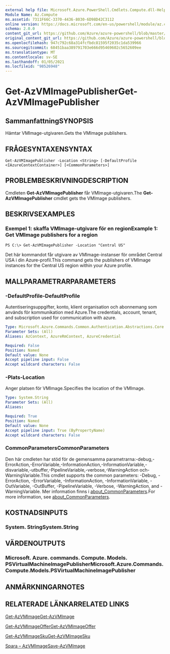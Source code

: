 ```yaml
---
external help file: Microsoft.Azure.PowerShell.Cmdlets.Compute.dll-Help.xml
Module Name: Az.Compute
ms.assetid: 7311F66C-3370-4436-8030-6D98D42C3112
online version: https://docs.microsoft.com/en-us/powershell/module/az.compute/get-azvmimagepublisher
schema: 2.0.0
content_git_url: https://github.com/Azure/azure-powershell/blob/master/src/Compute/Compute/help/Get-AzVMImagePublisher.md
original_content_git_url: https://github.com/Azure/azure-powershell/blob/master/src/Compute/Compute/help/Get-AzVMImagePublisher.md
ms.openlocfilehash: 947c792c68a314fcfbdc81595f2035c1da539966
ms.sourcegitcommit: 68451baa389791703e666d95469602c5652609ee
ms.translationtype: MT
ms.contentlocale: sv-SE
ms.lasthandoff: 01/05/2021
ms.locfileid: "98526948"
---
```

# <span data-ttu-id="b64a4-101">Get-AzVMImagePublisher</span><span class="sxs-lookup"><span data-stu-id="b64a4-101">Get-AzVMImagePublisher</span></span>

## <span data-ttu-id="b64a4-102">Sammanfattning</span><span class="sxs-lookup"><span data-stu-id="b64a4-102">SYNOPSIS</span></span>
<span data-ttu-id="b64a4-103">Hämtar VMImage-utgivaren.</span><span class="sxs-lookup"><span data-stu-id="b64a4-103">Gets the VMImage publishers.</span></span>

## <span data-ttu-id="b64a4-104">FRÅGESYNTAXEN</span><span class="sxs-lookup"><span data-stu-id="b64a4-104">SYNTAX</span></span>

```
Get-AzVMImagePublisher -Location <String> [-DefaultProfile <IAzureContextContainer>] [<CommonParameters>]
```

## <span data-ttu-id="b64a4-105">PROBLEMBESKRIVNING</span><span class="sxs-lookup"><span data-stu-id="b64a4-105">DESCRIPTION</span></span>
<span data-ttu-id="b64a4-106">Cmdleten **Get-AzVMImagePublisher** får VMImage-utgivaren.</span><span class="sxs-lookup"><span data-stu-id="b64a4-106">The **Get-AzVMImagePublisher** cmdlet gets the VMImage publishers.</span></span>

## <span data-ttu-id="b64a4-107">BESKRIVS</span><span class="sxs-lookup"><span data-stu-id="b64a4-107">EXAMPLES</span></span>

### <span data-ttu-id="b64a4-108">Exempel 1: skaffa VMImage-utgivare för en region</span><span class="sxs-lookup"><span data-stu-id="b64a4-108">Example 1: Get VMImage publishers for a region</span></span>
```
PS C:\> Get-AzVMImagePublisher -Location "Central US"
```

<span data-ttu-id="b64a4-109">Det här kommandot får utgivare av VMImage-instanser för området Central USA i din Azure-profil.</span><span class="sxs-lookup"><span data-stu-id="b64a4-109">This command gets the publishers of VMImage instances for the Central US region within your Azure profile.</span></span>

## <span data-ttu-id="b64a4-110">MALLPARAMETRAR</span><span class="sxs-lookup"><span data-stu-id="b64a4-110">PARAMETERS</span></span>

### <span data-ttu-id="b64a4-111">-DefaultProfile</span><span class="sxs-lookup"><span data-stu-id="b64a4-111">-DefaultProfile</span></span>
<span data-ttu-id="b64a4-112">Autentiseringsuppgifter, konto, klient organisation och abonnemang som används för kommunikation med Azure.</span><span class="sxs-lookup"><span data-stu-id="b64a4-112">The credentials, account, tenant, and subscription used for communication with azure.</span></span>

```yaml
Type: Microsoft.Azure.Commands.Common.Authentication.Abstractions.Core.IAzureContextContainer
Parameter Sets: (All)
Aliases: AzContext, AzureRmContext, AzureCredential

Required: False
Position: Named
Default value: None
Accept pipeline input: False
Accept wildcard characters: False
```

### <span data-ttu-id="b64a4-113">-Plats</span><span class="sxs-lookup"><span data-stu-id="b64a4-113">-Location</span></span>
<span data-ttu-id="b64a4-114">Anger platsen för VMImage.</span><span class="sxs-lookup"><span data-stu-id="b64a4-114">Specifies the location of the VMImage.</span></span>

```yaml
Type: System.String
Parameter Sets: (All)
Aliases:

Required: True
Position: Named
Default value: None
Accept pipeline input: True (ByPropertyName)
Accept wildcard characters: False
```

### <span data-ttu-id="b64a4-115">CommonParameters</span><span class="sxs-lookup"><span data-stu-id="b64a4-115">CommonParameters</span></span>
<span data-ttu-id="b64a4-116">Den här cmdleten har stöd för de gemensamma parametrarna:-debug,-ErrorAction,-ErrorVariable,-InformationAction,-InformationVariable,-disvariable,-utbuffer,-PipelineVariable,-verbose,-WarningAction och-WarningVariable.</span><span class="sxs-lookup"><span data-stu-id="b64a4-116">This cmdlet supports the common parameters: -Debug, -ErrorAction, -ErrorVariable, -InformationAction, -InformationVariable, -OutVariable, -OutBuffer, -PipelineVariable, -Verbose, -WarningAction, and -WarningVariable.</span></span> <span data-ttu-id="b64a4-117">Mer information finns i [about_CommonParameters](http://go.microsoft.com/fwlink/?LinkID=113216).</span><span class="sxs-lookup"><span data-stu-id="b64a4-117">For more information, see [about_CommonParameters](http://go.microsoft.com/fwlink/?LinkID=113216).</span></span>

## <span data-ttu-id="b64a4-118">KOSTNADS</span><span class="sxs-lookup"><span data-stu-id="b64a4-118">INPUTS</span></span>

### <span data-ttu-id="b64a4-119">System. String</span><span class="sxs-lookup"><span data-stu-id="b64a4-119">System.String</span></span>

## <span data-ttu-id="b64a4-120">VÄRDEN</span><span class="sxs-lookup"><span data-stu-id="b64a4-120">OUTPUTS</span></span>

### <span data-ttu-id="b64a4-121">Microsoft. Azure. commands. Compute. Models. PSVirtualMachineImagePublisher</span><span class="sxs-lookup"><span data-stu-id="b64a4-121">Microsoft.Azure.Commands.Compute.Models.PSVirtualMachineImagePublisher</span></span>

## <span data-ttu-id="b64a4-122">ANMÄRKNINGAR</span><span class="sxs-lookup"><span data-stu-id="b64a4-122">NOTES</span></span>

## <span data-ttu-id="b64a4-123">RELATERADE LÄNKAR</span><span class="sxs-lookup"><span data-stu-id="b64a4-123">RELATED LINKS</span></span>

[<span data-ttu-id="b64a4-124">Get-AzVMImage</span><span class="sxs-lookup"><span data-stu-id="b64a4-124">Get-AzVMImage</span></span>](./Get-AzVMImage.md)

[<span data-ttu-id="b64a4-125">Get-AzVMImageOffer</span><span class="sxs-lookup"><span data-stu-id="b64a4-125">Get-AzVMImageOffer</span></span>](./Get-AzVMImageOffer.md)

[<span data-ttu-id="b64a4-126">Get-AzVMImageSku</span><span class="sxs-lookup"><span data-stu-id="b64a4-126">Get-AzVMImageSku</span></span>](./Get-AzVMImageSku.md)

[<span data-ttu-id="b64a4-127">Spara – AzVMImage</span><span class="sxs-lookup"><span data-stu-id="b64a4-127">Save-AzVMImage</span></span>](./Save-AzVMImage.md)


